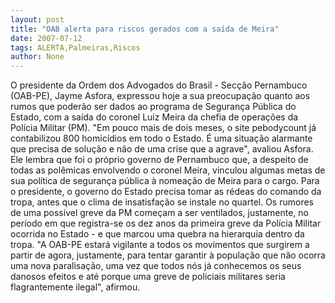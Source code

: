 ```yaml
---
layout: post
title: "OAB alerta para riscos gerados com a saída de Meira"
date: 2007-07-12
tags: ALERTA,Palmeiras,Riscos
author: None
---
```

O presidente da Ordem dos Advogados do Brasil - Sec&ccedil;&atilde;o Pernambuco (OAB-PE), Jayme Asfora, expressou hoje a sua preocupa&ccedil;&atilde;o quanto aos rumos que poder&atilde;o ser dados ao programa de Seguran&ccedil;a P&uacute;blica do Estado, com a sa&iacute;da do coronel Luiz Meira da chefia de opera&ccedil;&otilde;es da Pol&iacute;cia Militar (PM). 
&quot;Em pouco mais de dois meses, o site pebodycount j&aacute; contabilizou 800 homic&iacute;dios em todo o Estado. &Eacute; uma situa&ccedil;&atilde;o alarmante que precisa de solu&ccedil;&atilde;o e n&atilde;o de uma crise que a agrave&quot;, avaliou Asfora.
Ele lembra que foi o pr&oacute;prio governo de Pernambuco que, a despeito de todas as pol&ecirc;micas envolvendo o coronel Meira, vinculou algumas metas de sua pol&iacute;tica de seguran&ccedil;a p&uacute;blica &agrave; nomea&ccedil;&atilde;o de Meira para o cargo. Para o presidente, o governo do Estado precisa tomar as r&eacute;deas do comando da tropa, antes que o clima de insatisfa&ccedil;&atilde;o se instale no quartel.
Os rumores de uma poss&iacute;vel greve da PM come&ccedil;am a ser ventilados, justamente, no per&iacute;odo em que registra-se os dez anos da primeira greve da Pol&iacute;cia Militar ocorrida no Estado - e que marcou uma quebra na hierarquia dentro da tropa. 
&quot;A OAB-PE estar&aacute; vigilante a todos os movimentos que surgirem a partir de agora, justamente, para tentar garantir &agrave; popula&ccedil;&atilde;o que n&atilde;o ocorra uma nova paralisa&ccedil;&atilde;o, uma vez que todos n&oacute;s j&aacute; conhecemos os seus danosos efeitos e at&eacute; porque uma greve de policiais militares seria flagrantemente ilegal&quot;, afirmou.
 
